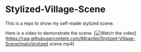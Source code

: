 # Stylized-Village-Scene

This is a repo to show my self-made stylized scene.

Here is a video to demonstrate the scene.
[![Watch the video](https://raw.githubusercontent.com/Miracller/Stylized-Village-Scene/main/preview1.jpg)](https://raw.githubusercontent.com/Miracller/Stylized-Village-Scene/main/stylized scene.mp4)
